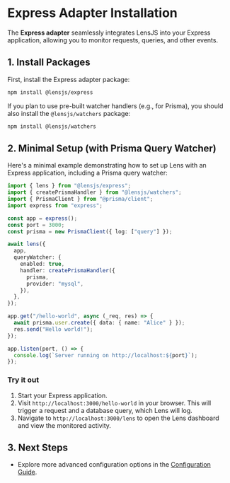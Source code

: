 # Express Adapter Installation

The **Express adapter** seamlessly integrates LensJS into your Express application, allowing you to monitor requests, queries, and other events.

## 1. Install Packages

First, install the Express adapter package:

```bash
npm install @lensjs/express
```

If you plan to use pre-built watcher handlers (e.g., for Prisma), you should also install the `@lensjs/watchers` package:

```bash
npm install @lensjs/watchers
```

## 2. Minimal Setup (with Prisma Query Watcher)

Here's a minimal example demonstrating how to set up Lens with an Express application, including a Prisma query watcher:

```ts
import { lens } from "@lensjs/express";
import { createPrismaHandler } from "@lensjs/watchers";
import { PrismaClient } from "@prisma/client";
import express from "express";

const app = express();
const port = 3000;
const prisma = new PrismaClient({ log: ["query"] });

await lens({
  app,
  queryWatcher: {
    enabled: true,
    handler: createPrismaHandler({
      prisma,
      provider: "mysql",
    }),
  },
});

app.get("/hello-world", async (_req, res) => {
  await prisma.user.create({ data: { name: "Alice" } });
  res.send("Hello world!");
});

app.listen(port, () => {
  console.log(`Server running on http://localhost:${port}`);
});
```

### Try it out

1.  Start your Express application.
2.  Visit `http://localhost:3000/hello-world` in your browser. This will trigger a request and a database query, which Lens will log.
3.  Navigate to `http://localhost:3000/lens` to open the Lens dashboard and view the monitored activity.

## 3. Next Steps

*   Explore more advanced configuration options in the [Configuration Guide](./configuration.md).  
